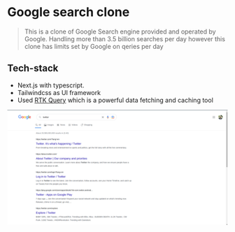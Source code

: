 # Google search clone

> This is a clone of Google Search engine provided and operated by Google. Handling more than 3.5 billion searches per day however this clone has limits set by Google on qeries per day

## Tech-stack
- Next.js with typescript.
- Tailwindcss as UI framework
- Used [RTK Query](https://redux-toolkit.js.org/rtk-query/overview) which is a powerful data fetching and caching tool

![Google search clone](/google.png)


